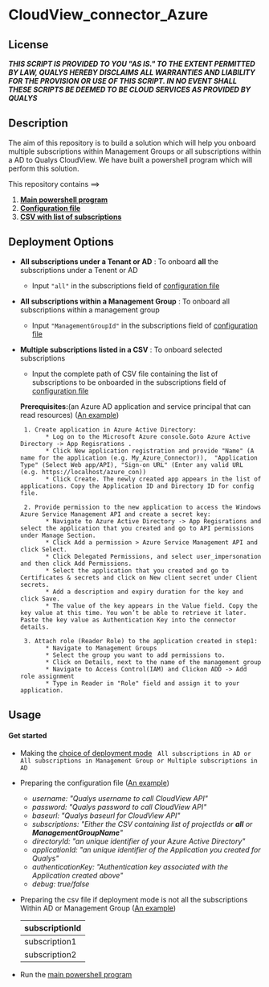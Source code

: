 # CloudView_connector_Azure

## License
_**THIS SCRIPT IS PROVIDED TO YOU "AS IS."  TO THE EXTENT PERMITTED BY LAW, QUALYS HEREBY DISCLAIMS ALL WARRANTIES AND LIABILITY FOR THE PROVISION OR USE OF THIS SCRIPT.  IN NO EVENT SHALL THESE SCRIPTS BE DEEMED TO BE CLOUD SERVICES AS PROVIDED BY QUALYS**_

## Description
The aim of this repository is to build a solution which will help you onboard multiple subscriptions within Management Groups or all subscriptions within a AD to Qualys CloudView. We have built a powershell program which will perform this solution.

This repository contains ==>

  1. [**Main powershell program**](/Powershell/Cloudview_Connector_Azure.ps1) 
  2. [**Configuration file**](/Powershell/Example/config.json)
  3. [**CSV with list of subscriptions**](/Powershell/Example/azure-subscriptions.csv)
 

## Deployment Options
* **All subscriptions under a Tenant or AD** : To onboard **all** the subscriptions under a Tenent or AD
    * Input ```"all"``` in the subscriptions field of [configuration file](/Powershell/Example/configAll.json)
    
* **All subscriptions within a Management Group** : To onboard all subscriptions within a management group
    * Input ```"ManagementGroupId"``` in the subscriptions field of [configuration file](/Powershell/Example/configAllManagement.json)
    
* **Multiple subscriptions listed in a CSV** : To onboard selected subscriptions
    * Input the complete path of CSV file containing the list of subscriptions to be onboarded in the subscriptions field of [configuration file](/Powershell/Example/config.json)


     
    **Prerequisites:**(an Azure AD application and service principal that can read resources) ([An example](/Powershell/Example/prerequisite.md))
    
       1. Create application in Azure Active Directory: 
             * Log on to the Microsoft Azure console.Goto Azure Active Directory -> App Regisrations .
             * Click New application registration and provide "Name" (A name for the application (e.g. My_Azure_Connector)),  "Application Type" (Select Web app/API), "Sign-on URL" (Enter any valid URL (e.g. https://localhost/azure_con))
             * Click Create. The newly created app appears in the list of applications. Copy the Application ID and Directory ID for config file.

       2. Provide permission to the new application to access the Windows Azure Service Management API and create a secret key: 
             * Navigate to Azure Active Directory -> App Regisrations and select the application that you created and go to API permissions under Manage Section. 
             * Click Add a permission > Azure Service Management API and click Select.
             * Click Delegated Permissions, and select user_impersonation and then click Add Permissions.
             * Select the application that you created and go to Certificates & secrets and click on New client secret under Client secrets.
             * Add a description and expiry duration for the key and click Save.
             * The value of the key appears in the Value field. Copy the key value at this time. You won’t be able to retrieve it later. Paste the key value as Authentication Key into the connector details.

       3. Attach role (Reader Role) to the application created in step1: 
             * Navigate to Management Groups 
             * Select the group you want to add permissions to. 
             * Click on Details, next to the name of the management group 
             * Navigate to Access Control(IAM) and Clickon ADD -> Add role assignment 
             * Type in Reader in "Role" field and assign it to your application. 
            
## Usage

#### Get started 
  * Making the [choice of deployment mode](#Deployment-Options) ``` All subscriptions in AD or All subscriptions in Management Group or Multiple subscriptions in AD```
  
  * Preparing the configuration file ([An example](/Powershell/Example/config.json))
      * _username: "Qualys username to call CloudView API"_
      * _password: "Qualys password to call CloudView API"_
      * _baseurl: "Qualys baseurl for CloudView API"_
      * _subscriptions: "Either the CSV containing list of projectIds or **all** or **ManagementGroupName**"_
      * _directoryId: "an unique identifier of your Azure Active Directory"_
      * _applicationId: "an unique identifier of the Application you created for Qualys"_
      * _authenticationKey: "Authentication key associated with the Application created above"_
      * _debug: true/false_
      
  * Preparing the csv file if deployment mode is not all the subscriptions Within AD or Management Group ([An example](/Powershell/Example/azure-subscriptions.csv))
  
      subscriptionId |
      ---------|
      subscription1|
      subscription2|
      
   * Run the [main powershell program](/Powershell/Cloudview_Connector_Azure.ps1)

